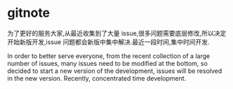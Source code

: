 # gitnote

为了更好的服务大家,从最近收集到了大量 issue,很多问题需要底层修改,所以决定开始新版开发,issue 问题都会新版中集中解决.最近一段时间,集中时间开发.


In order to better serve everyone, from the recent collection of a large number of issues, many issues need to be modified at the bottom, so decided to start a new version of the development, issues will be resolved in the new version. Recently, concentrated time development.
